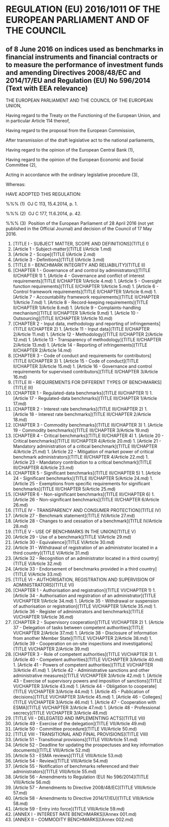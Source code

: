 # REGULATION (EU) 2016/1011 OF THE EUROPEAN PARLIAMENT AND OF THE COUNCIL

## of 8 June 2016 on indices used as benchmarks in financial instruments and financial contracts or to measure the performance of investment funds and amending Directives 2008/48/EC and 2014/17/EU and Regulation (EU) No 596/2014 (Text with EEA relevance)

THE EUROPEAN PARLIAMENT AND THE COUNCIL OF THE EUROPEAN UNION,

Having regard to the Treaty on the Functioning of the European Union, and in particular Article 114 thereof,

Having regard to the proposal from the European Commission,

After transmission of the draft legislative act to the national parliaments,

Having regard to the opinion of the European Central Bank (1),

Having regard to the opinion of the European Economic and Social Committee (2),

Acting in accordance with the ordinary legislative procedure (3),

Whereas:

HAVE ADOPTED THIS REGULATION:

%%% (1)  OJ C 113, 15.4.2014, p. 1.

%%% (2)  OJ C 177, 11.6.2014, p. 42.

%%% (3)  Position of the European Parliament of 28 April 2016 (not yet published in the Official Journal) and decision of the Council of 17 May 2016.

1. [TITLE I - SUBJECT MATTER, SCOPE AND DEFINITIONS](TITLE I)
  1. [Article 1 - Subject-matter](TITLE I/Article 1.md)
  1. [Article 2 - Scope](TITLE I/Article 2.md)
  1. [Article 3 - Definitions](TITLE I/Article 3.md)
1. [TITLE II - BENCHMARK INTEGRITY AND RELIABILITY](TITLE II)
  1. [CHAPTER 1 - Governance of and control by administrators](TITLE II/CHAPTER 1)
    1. [Article 4 - Governance and conflict of interest requirements](TITLE II/CHAPTER 1/Article 4.md)
    1. [Article 5 - Oversight function requirements](TITLE II/CHAPTER 1/Article 5.md)
    1. [Article 6 - Control framework requirements](TITLE II/CHAPTER 1/Article 6.md)
    1. [Article 7 - Accountability framework requirements](TITLE II/CHAPTER 1/Article 7.md)
    1. [Article 8 - Record-keeping requirements](TITLE II/CHAPTER 1/Article 8.md)
    1. [Article 9 - Complaints-handling mechanism](TITLE II/CHAPTER 1/Article 9.md)
    1. [Article 10 - Outsourcing](TITLE II/CHAPTER 1/Article 10.md)
  1. [CHAPTER 2 - Input data, methodology and reporting of infringements](TITLE II/CHAPTER 2)
    1. [Article 11 - Input data](TITLE II/CHAPTER 2/Article 11.md)
    1. [Article 12 - Methodology](TITLE II/CHAPTER 2/Article 12.md)
    1. [Article 13 - Transparency of methodology](TITLE II/CHAPTER 2/Article 13.md)
    1. [Article 14 - Reporting of infringements](TITLE II/CHAPTER 2/Article 14.md)
  1. [CHAPTER 3 - Code of conduct and requirements for contributors](TITLE II/CHAPTER 3)
    1. [Article 15 - Code of conduct](TITLE II/CHAPTER 3/Article 15.md)
    1. [Article 16 - Governance and control requirements for supervised contributors](TITLE II/CHAPTER 3/Article 16.md)
1. [TITLE III - REQUIREMENTS FOR DIFFERENT TYPES OF BENCHMARKS](TITLE III)
  1. [CHAPTER 1 - Regulated-data benchmarks](TITLE III/CHAPTER 1)
    1. [Article 17 - Regulated-data benchmarks](TITLE III/CHAPTER 1/Article 17.md)
  1. [CHAPTER 2 - Interest rate benchmarks](TITLE III/CHAPTER 2)
    1. [Article 18 - Interest rate benchmarks](TITLE III/CHAPTER 2/Article 18.md)
  1. [CHAPTER 3 - Commodity benchmarks](TITLE III/CHAPTER 3)
    1. [Article 19 - Commodity benchmarks](TITLE III/CHAPTER 3/Article 19.md)
  1. [CHAPTER 4 - Critical benchmarks](TITLE III/CHAPTER 4)
    1. [Article 20 - Critical benchmarks](TITLE III/CHAPTER 4/Article 20.md)
    1. [Article 21 - Mandatory administration of a critical benchmark](TITLE III/CHAPTER 4/Article 21.md)
    1. [Article 22 - Mitigation of market power of critical benchmark administrators](TITLE III/CHAPTER 4/Article 22.md)
    1. [Article 23 - Mandatory contribution to a critical benchmark](TITLE III/CHAPTER 4/Article 23.md)
  1. [CHAPTER 5 - Significant benchmarks](TITLE III/CHAPTER 5)
    1. [Article 24 - Significant benchmarks](TITLE III/CHAPTER 5/Article 24.md)
    1. [Article 25 - Exemptions from specific requirements for significant benchmarks](TITLE III/CHAPTER 5/Article 25.md)
  1. [CHAPTER 6 - Non-significant benchmarks](TITLE III/CHAPTER 6)
    1. [Article 26 - Non-significant benchmarks](TITLE III/CHAPTER 6/Article 26.md)
1. [TITLE IV - TRANSPARENCY AND CONSUMER PROTECTION](TITLE IV)
  1. [Article 27 - Benchmark statement](TITLE IV/Article 27.md)
  1. [Article 28 - Changes to and cessation of a benchmark](TITLE IV/Article 28.md)
1. [TITLE V - USE OF BENCHMARKS IN THE UNION](TITLE V)
  1. [Article 29 - Use of a benchmark](TITLE V/Article 29.md)
  1. [Article 30 - Equivalence](TITLE V/Article 30.md)
  1. [Article 31 - Withdrawal of registration of an administrator located in a third country](TITLE V/Article 31.md)
  1. [Article 32 - Recognition of an administrator located in a third country](TITLE V/Article 32.md)
  1. [Article 33 - Endorsement of benchmarks provided in a third country](TITLE V/Article 33.md)
1. [TITLE VI - AUTHORISATION, REGISTRATION AND SUPERVISION OF ADMINISTRATORS](TITLE VI)
  1. [CHAPTER 1 - Authorisation and registration](TITLE VI/CHAPTER 1)
    1. [Article 34 - Authorisation and registration of an administrator](TITLE VI/CHAPTER 1/Article 34.md)
    1. [Article 35 - Withdrawal or suspension of authorisation or registration](TITLE VI/CHAPTER 1/Article 35.md)
    1. [Article 36 - Register of administrators and benchmarks](TITLE VI/CHAPTER 1/Article 36.md)
  1. [CHAPTER 2 - Supervisory cooperation](TITLE VI/CHAPTER 2)
    1. [Article 37 - Delegation of tasks between competent authorities](TITLE VI/CHAPTER 2/Article 37.md)
    1. [Article 38 - Disclosure of information from another Member State](TITLE VI/CHAPTER 2/Article 38.md)
    1. [Article 39 - Cooperation on on-site inspections and investigations](TITLE VI/CHAPTER 2/Article 39.md)
  1. [CHAPTER 3 - Role of competent authorities](TITLE VI/CHAPTER 3)
    1. [Article 40 - Competent authorities](TITLE VI/CHAPTER 3/Article 40.md)
    1. [Article 41 - Powers of competent authorities](TITLE VI/CHAPTER 3/Article 41.md)
    1. [Article 42 - Administrative sanctions and other administrative measures](TITLE VI/CHAPTER 3/Article 42.md)
    1. [Article 43 - Exercise of supervisory powers and imposition of sanctions](TITLE VI/CHAPTER 3/Article 43.md)
    1. [Article 44 - Obligation to cooperate](TITLE VI/CHAPTER 3/Article 44.md)
    1. [Article 45 - Publication of decisions](TITLE VI/CHAPTER 3/Article 45.md)
    1. [Article 46 - Colleges](TITLE VI/CHAPTER 3/Article 46.md)
    1. [Article 47 - Cooperation with ESMA](TITLE VI/CHAPTER 3/Article 47.md)
    1. [Article 48 - Professional secrecy](TITLE VI/CHAPTER 3/Article 48.md)
1. [TITLE VII - DELEGATED AND IMPLEMENTING ACTS](TITLE VII)
  1. [Article 49 - Exercise of the delegation](TITLE VII/Article 49.md)
  1. [Article 50 - Committee procedure](TITLE VII/Article 50.md)
1. [TITLE VIII - TRANSITIONAL AND FINAL PROVISIONS](TITLE VIII)
  1. [Article 51 - Transitional provisions](TITLE VIII/Article 51.md)
  1. [Article 52 - Deadline for updating the prospectuses and key information documents](TITLE VIII/Article 52.md)
  1. [Article 53 - ESMA reviews](TITLE VIII/Article 53.md)
  1. [Article 54 - Review](TITLE VIII/Article 54.md)
  1. [Article 55 - Notification of benchmarks referenced and their administrators](TITLE VIII/Article 55.md)
  1. [Article 56 - Amendments to Regulation (EU) No 596/2014](TITLE VIII/Article 56.md)
  1. [Article 57 - Amendments to Directive 2008/48/EC](TITLE VIII/Article 57.md)
  1. [Article 58 - Amendments to Directive 2014/17/EU](TITLE VIII/Article 58.md)
  1. [Article 59 - Entry into force](TITLE VIII/Article 59.md)
1. [ANNEX I - INTEREST RATE BENCHMARKS](Annex 001.md)
1. [ANNEX II - COMMODITY BENCHMARKS](Annex 002.md)
